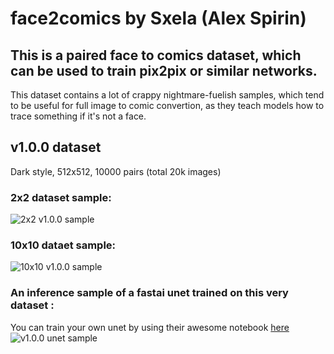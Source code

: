 # face2comics by Sxela (Alex Spirin)
## This is a paired face to comics dataset, which can be used to train pix2pix or similar networks.
This dataset contains a lot of crappy nightmare-fuelish samples, which tend to be useful for full image to comic convertion, as they teach models how to trace something if it's not a face.

## v1.0.0 dataset
Dark style, 512x512, 10000 pairs (total 20k images)

### 2x2 dataset sample:
![2x2 v1.0.0 sample](https://github.com/Sxela/face2comics/blob/main/samples/face2comics_v1.0.0_4sample.jpg)

### 10x10 dataet sample:
![10x10 v1.0.0 sample](https://github.com/Sxela/face2comics/blob/main/samples/face2comics_v1.0.0_comics_sample_large.jpg)

### An inference sample of a fastai unet trained on this very dataset : 
You can train your own unet by using their awesome notebook [here](https://github.com/fastai/course-v3/blob/master/nbs/dl1/lesson7-superres-gan.ipynb)
![v1.0.0 unet sample](https://github.com/Sxela/face2comics/blob/main/samples/face2comics_v1.0.0_unet_sample.jpg)
